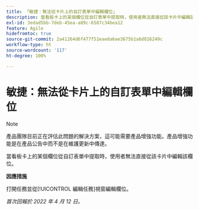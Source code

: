 ```yaml
---
title: 「敏捷：無法從卡片上的自訂表單中編輯欄位」
description: 當看板卡上的某個欄位從自訂表單中提取時，使用者無法直接從該卡片中編輯該欄位。
exl-id: 3edad5bb-7deb-45ea-a89c-6587c34bea12
feature: Agile
hidefromtoc: true
source-git-commit: 2a41264d6f477f51eaeda6ae3675b1a6d816249c
workflow-type: ht
source-wordcount: '117'
ht-degree: 100%

---
```


# 敏捷：無法從卡片上的自訂表單中編輯欄位

>[!NOTE]
>
>產品團隊目前正在評估此問題的解決方案，這可能需要產品增強功能。產品增強功能是在產品公告中而不是在維護更新中傳達。

當看板卡上的某個欄位從自訂表單中提取時，使用者無法直接從該卡片中編輯該欄位。

**因應措施**

打開任務並從[!UICONTROL 編輯任務]視窗編輯欄位。

_首次回報於 2022 年 4 月 12 日。_
